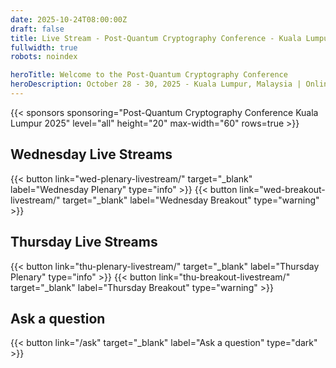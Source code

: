 ```yaml
---
date: 2025-10-24T08:00:00Z
draft: false
title: Live Stream - Post-Quantum Cryptography Conference - Kuala Lumpur, Malaysia
fullwidth: true
robots: noindex

heroTitle: Welcome to the Post-Quantum Cryptography Conference
heroDescription: October 28 - 30, 2025 - Kuala Lumpur, Malaysia | Online
---
```


{{< sponsors sponsoring="Post-Quantum Cryptography Conference Kuala Lumpur 2025" level="all" height="20" max-width="60" rows=true >}}

## Wednesday Live Streams

{{< button link="wed-plenary-livestream/" target="_blank" label="Wednesday Plenary" type="info" >}} 
{{< button link="wed-breakout-livestream/" target="_blank" label="Wednesday Breakout" type="warning" >}} 

## Thursday Live Streams

{{< button link="thu-plenary-livestream/" target="_blank" label="Thursday Plenary" type="info" >}} 
{{< button link="thu-breakout-livestream/" target="_blank" label="Thursday Breakout" type="warning" >}} 

## Ask a question

{{< button link="/ask" target="_blank" label="Ask a question" type="dark" >}} 


